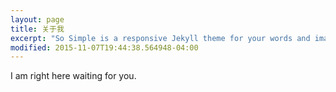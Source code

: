 ```yaml
---
layout: page
title: 关于我
excerpt: "So Simple is a responsive Jekyll theme for your words and images."
modified: 2015-11-07T19:44:38.564948-04:00
---
```


I am right here waiting for you.
